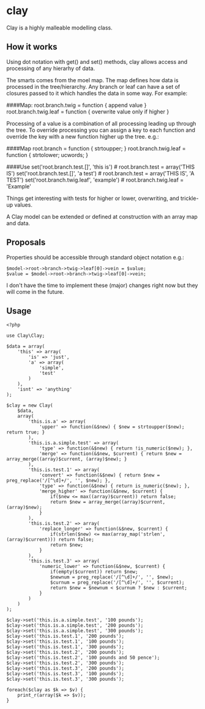 clay
====

Clay is a highly malleable modelling class.

How it works
------------

Using dot notation with get() and set() methods, clay allows access and processing of any hierarhy of data.

The smarts comes from the moel map. The map defines how data is processed in the tree/hierarchy. Any branch or leaf can have a set of closures passed to it which handles the data in some way. For example:

####Map:
    root.branch.twig = function { append value }
    root.branch.twig.leaf = function { overwrite value only if higher }

Processing of a value is a combination of all processing leading up through the tree. To override processing you can assign a key to each function and override the key with a new function higher up the tree. e.g.:

####Map
    root.branch = function { strtoupper; }
    root.branch.twig.leaf = function { strtolower; ucwords; }

####Use
    set('root.branch.test.[]', 'this is')   # root.branch.test = array('THIS IS')
    set('root.branch.test.[]', 'a test')    # root.branch.test = array('THIS IS', 'A TEST')
    set('root.branch.twig.leaf', 'example') # root.branch.twig.leaf = 'Example'

Things get interesting with tests for higher or lower, overwriting, and trickle-up values.

A Clay model can be extended or defined at construction with an array map and data.

Proposals
---------

Properties should be accessible through standard object notation e.g.:

    $model->root->branch->twig->leaf[0]->vein = $value;
    $value = $model->root->branch->twig->leaf[0]->vein;

I don't have the time to implement these (major) changes right now but they will come in the future.

Usage
-----

    <?php
    
    use Clay\Clay;
    
    $data = array(
        'this' => array(
            'is' => 'just',
            'a' => array(
                'simple',
                'test'
            )
        ),
        'isnt' => 'anything'
    );

    $clay = new Clay(
        $data,
        array(
            'this.is.a' => array(
                'upper' => function(&$new) { $new = strtoupper($new); return true; }
            ),
            'this.is.a.simple.test' => array(
                'type' => function(&$new) { return !is_numeric($new); },
                'merge' => function(&$new, $current) { return $new = array_merge((array)$current, (array)$new); }
            ),
            'this.is.test.1' => array(
                'convert' => function(&$new) { return $new = preg_replace('/[^\d]+/', '', $new); },
                'type' => function(&$new) { return is_numeric($new); },
                'merge_higher' => function(&$new, $current) {
                    if($new <= max((array)$current)) return false;
                    return $new = array_merge((array)$current, (array)$new);
                }
            ),
            'this.is.test.2' => array(
                'replace_longer' => function(&$new, $current) {
                    if(strlen($new) <= max(array_map('strlen', (array)$current))) return false;
                    return $new;
                }
            ),
            'this.is.test.3' => array(
                'numeric_lower' => function(&$new, $current) {
                    if(empty($current)) return $new;
                    $newnum = preg_replace('/[^\d]+/', '', $new);
                    $curnum = preg_replace('/[^\d]+/', '', $current);
                    return $new = $newnum < $curnum ? $new : $current;
                }
            )
        )
    );
    
    $clay->set('this.is.a.simple.test', '100 pounds');
    $clay->set('this.is.a.simple.test', '200 pounds');
    $clay->set('this.is.a.simple.test', '300 pounds');
    $clay->set('this.is.test.1', '200 pounds');
    $clay->set('this.is.test.1', '100 pounds');
    $clay->set('this.is.test.1', '300 pounds');
    $clay->set('this.is.test.2', '200 pounds');
    $clay->set('this.is.test.2', '100 pounds and 50 pence');
    $clay->set('this.is.test.2', '300 pounds');
    $clay->set('this.is.test.3', '200 pounds');
    $clay->set('this.is.test.3', '100 pounds');
    $clay->set('this.is.test.3', '300 pounds');
    
    foreach($clay as $k => $v) {
        print_r(array($k => $v));
    }
